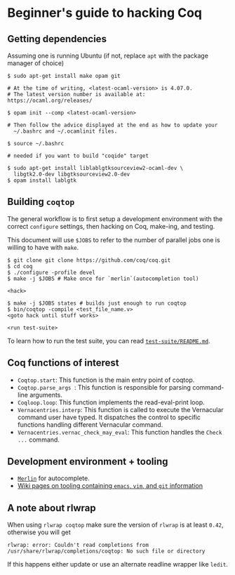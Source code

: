 # Beginner's guide to hacking Coq

## Getting dependencies

Assuming one is running Ubuntu (if not, replace `apt` with the package manager of choice)

```
$ sudo apt-get install make opam git

# At the time of writing, <latest-ocaml-version> is 4.07.0.
# The latest version number is available at: https://ocaml.org/releases/

$ opam init --comp <latest-ocaml-version>

# Then follow the advice displayed at the end as how to update your
  ~/.bashrc and ~/.ocamlinit files.

$ source ~/.bashrc

# needed if you want to build "coqide" target

$ sudo apt-get install liblablgtksourceview2-ocaml-dev \
  libgtk2.0-dev libgtksourceview2.0-dev
$ opam install lablgtk
```

## Building `coqtop`
The general workflow is to first setup a development environment with
the correct `configure` settings, then hacking on Coq, make-ing, and testing.


This document will use `$JOBS` to refer to the number of parallel jobs one
is willing to have with `make`.


```
$ git clone git clone https://github.com/coq/coq.git
$ cd coq
$ ./configure -profile devel
$ make -j $JOBS # Make once for `merlin`(autocompletion tool)

<hack>

$ make -j $JOBS states # builds just enough to run coqtop
$ bin/coqtop -compile <test_file_name.v>
<goto hack until stuff works>

<run test-suite>
```

To learn how to run the test suite, you can read
[`test-suite/README.md`](../../test-suite/README.md).

## Coq functions of interest
- `Coqtop.start`: This function is the main entry point of coqtop.
- `Coqtop.parse_args `: This function is responsible for parsing command-line arguments.
- `Coqloop.loop`: This function implements the read-eval-print loop.
- `Vernacentries.interp`: This function is called to execute the Vernacular command user have typed.
                       It dispatches the control to specific functions handling different Vernacular command.
- `Vernacentries.vernac_check_may_eval`: This function handles the `Check ...` command.


## Development environment + tooling
- [`Merlin`](https://github.com/ocaml/merlin) for autocomplete.
- [Wiki pages on tooling containing `emacs`, `vim`, and `git` information](https://github.com/coq/coq/wiki/DevelSetup)

## A note about rlwrap

When using `rlwrap coqtop` make sure the version of `rlwrap` is at least
`0.42`, otherwise you will get

```
rlwrap: error: Couldn't read completions from /usr/share/rlwrap/completions/coqtop: No such file or directory
```

If this happens either update or use an alternate readline wrapper like `ledit`.
